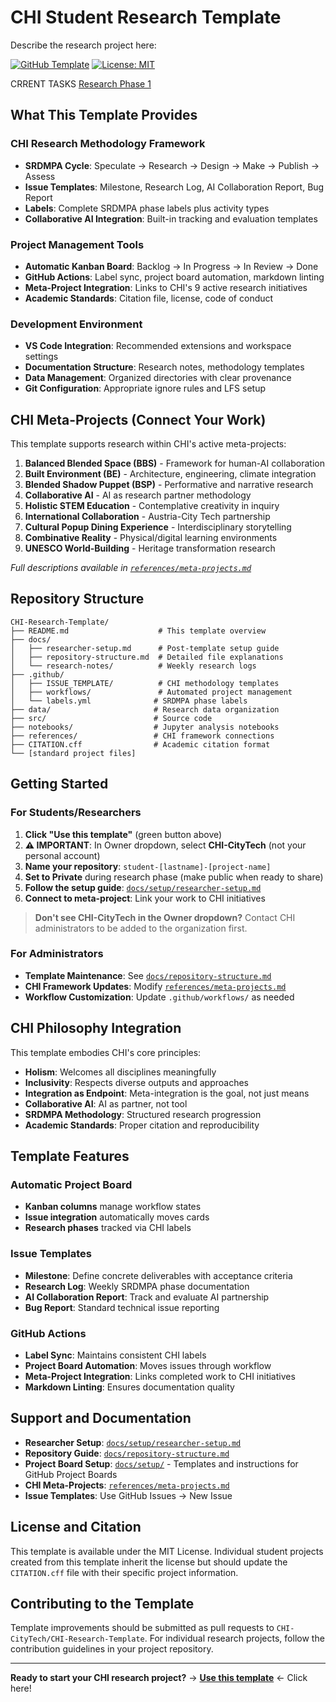 # CHI Student Research Template

Describe the research project here:



[![GitHub Template](https://img.shields.io/badge/GitHub-Template-green)](https://github.com/CHI-CityTech/CHI-Research-Template)
[![License: MIT](https://img.shields.io/badge/License-MIT-yellow.svg)](https://opensource.org/licenses/MIT)

CRRENT TASKS 
[Research Phase 1](https://github.com/CHI-CityTech/Shadows-and-Light/blob/main/docs/research-notes/Research%20Phase%201.md)  

## What This Template Provides

### CHI Research Methodology Framework
- **SRDMPA Cycle**: Speculate → Research → Design → Make → Publish → Assess
- **Issue Templates**: Milestone, Research Log, AI Collaboration Report, Bug Report
- **Labels**: Complete SRDMPA phase labels plus activity types
- **Collaborative AI Integration**: Built-in tracking and evaluation templates

### Project Management Tools
- **Automatic Kanban Board**: Backlog → In Progress → In Review → Done
- **GitHub Actions**: Label sync, project board automation, markdown linting
- **Meta-Project Integration**: Links to CHI's 9 active research initiatives
- **Academic Standards**: Citation file, license, code of conduct

### Development Environment
- **VS Code Integration**: Recommended extensions and workspace settings
- **Documentation Structure**: Research notes, methodology templates
- **Data Management**: Organized directories with clear provenance
- **Git Configuration**: Appropriate ignore rules and LFS setup

## CHI Meta-Projects (Connect Your Work)

This template supports research within CHI's active meta-projects:

1. **Balanced Blended Space (BBS)** - Framework for human-AI collaboration
2. **Built Environment (BE)** - Architecture, engineering, climate integration
3. **Blended Shadow Puppet (BSP)** - Performative and narrative research
4. **Collaborative AI** - AI as research partner methodology
5. **Holistic STEM Education** - Contemplative creativity in inquiry
6. **International Collaboration** - Austria-City Tech partnership
7. **Cultural Popup Dining Experience** - Interdisciplinary storytelling
8. **Combinative Reality** - Physical/digital learning environments
9. **UNESCO World-Building** - Heritage transformation research

*Full descriptions available in [`references/meta-projects.md`](references/meta-projects.md)*

## Repository Structure

```
CHI-Research-Template/
├── README.md                    # This template overview
├── docs/
│   ├── researcher-setup.md      # Post-template setup guide
│   ├── repository-structure.md  # Detailed file explanations
│   └── research-notes/          # Weekly research logs
├── .github/
│   ├── ISSUE_TEMPLATE/          # CHI methodology templates
│   ├── workflows/               # Automated project management
│   └── labels.yml              # SRDMPA phase labels
├── data/                       # Research data organization
├── src/                        # Source code
├── notebooks/                  # Jupyter analysis notebooks
├── references/                 # CHI framework connections
├── CITATION.cff                # Academic citation format
└── [standard project files]
```

## Getting Started

### For Students/Researchers

1. **Click "Use this template"** (green button above)
2. **⚠️ IMPORTANT**: In Owner dropdown, select **CHI-CityTech** (not your personal account)
3. **Name your repository**: `student-[lastname]-[project-name]`
4. **Set to Private** during research phase (make public when ready to share)
5. **Follow the setup guide**: [`docs/setup/researcher-setup.md`](docs/setup/researcher-setup.md)
6. **Connect to meta-project**: Link your work to CHI initiatives

> **Don't see CHI-CityTech in the Owner dropdown?** Contact CHI administrators to be added to the organization first.

### For Administrators

- **Template Maintenance**: See [`docs/repository-structure.md`](docs/repository-structure.md)
- **CHI Framework Updates**: Modify [`references/meta-projects.md`](references/meta-projects.md)
- **Workflow Customization**: Update `.github/workflows/` as needed

## CHI Philosophy Integration

This template embodies CHI's core principles:

- **Holism**: Welcomes all disciplines meaningfully
- **Inclusivity**: Respects diverse outputs and approaches
- **Integration as Endpoint**: Meta-integration is the goal, not just means
- **Collaborative AI**: AI as partner, not tool
- **SRDMPA Methodology**: Structured research progression
- **Academic Standards**: Proper citation and reproducibility

## Template Features

### Automatic Project Board
- **Kanban columns** manage workflow states
- **Issue integration** automatically moves cards
- **Research phases** tracked via CHI labels

### Issue Templates
- **Milestone**: Define concrete deliverables with acceptance criteria  
- **Research Log**: Weekly SRDMPA phase documentation
- **AI Collaboration Report**: Track and evaluate AI partnership
- **Bug Report**: Standard technical issue reporting

### GitHub Actions
- **Label Sync**: Maintains consistent CHI labels
- **Project Board Automation**: Moves issues through workflow
- **Meta-Project Integration**: Links completed work to CHI initiatives
- **Markdown Linting**: Ensures documentation quality

## Support and Documentation

- **Researcher Setup**: [`docs/setup/researcher-setup.md`](docs/setup/researcher-setup.md)
- **Repository Guide**: [`docs/repository-structure.md`](docs/repository-structure.md)  
- **Project Board Setup**: [`docs/setup/`](docs/setup/) - Templates and instructions for GitHub Project Boards
- **CHI Meta-Projects**: [`references/meta-projects.md`](references/meta-projects.md)
- **Issue Templates**: Use GitHub Issues → New Issue

## License and Citation

This template is available under the MIT License. Individual student projects created from this template inherit the license but should update the `CITATION.cff` file with their specific project information.

## Contributing to the Template

Template improvements should be submitted as pull requests to `CHI-CityTech/CHI-Research-Template`. For individual research projects, follow the contribution guidelines in your project repository.

---

**Ready to start your CHI research project?** → **[Use this template](../../generate)** ← Click here!
